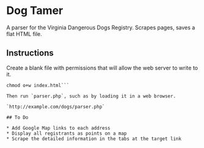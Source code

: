# Dog Tamer

A parser for the Virginia Dangerous Dogs Registry. Scrapes pages, saves a flat HTML file.

## Instructions

Create a blank file with permissions that will allow the web server to write to it.

```touch index.html;
chmod o+w index.html```

Then run `parser.php`, such as by loading it in a web browser.

`http://example.com/dogs/parser.php`

## To Do

* Add Google Map links to each address
* Display all registrants as points on a map
* Scrape the detailed information in the tabs at the target link
